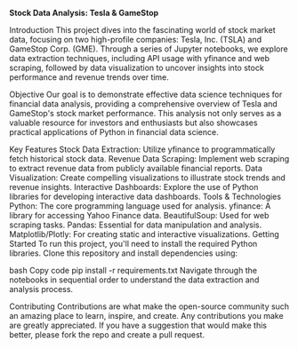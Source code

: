 **Stock Data Analysis: Tesla & GameStop**


Introduction
This project dives into the fascinating world of stock market data, focusing on two high-profile companies: Tesla, Inc. (TSLA) and GameStop Corp. (GME). Through a series of Jupyter notebooks, we explore data extraction techniques, including API usage with yfinance and web scraping, followed by data visualization to uncover insights into stock performance and revenue trends over time.

Objective
Our goal is to demonstrate effective data science techniques for financial data analysis, providing a comprehensive overview of Tesla and GameStop's stock market performance. This analysis not only serves as a valuable resource for investors and enthusiasts but also showcases practical applications of Python in financial data science.

Key Features
Stock Data Extraction: Utilize yfinance to programmatically fetch historical stock data.
Revenue Data Scraping: Implement web scraping to extract revenue data from publicly available financial reports.
Data Visualization: Create compelling visualizations to illustrate stock trends and revenue insights.
Interactive Dashboards: Explore the use of Python libraries for developing interactive data dashboards.
Tools & Technologies
Python: The core programming language used for analysis.
yfinance: A library for accessing Yahoo Finance data.
BeautifulSoup: Used for web scraping tasks.
Pandas: Essential for data manipulation and analysis.
Matplotlib/Plotly: For creating static and interactive visualizations.
Getting Started
To run this project, you'll need to install the required Python libraries. Clone this repository and install dependencies using:

bash
Copy code
pip install -r requirements.txt
Navigate through the notebooks in sequential order to understand the data extraction and analysis process.

Contributing
Contributions are what make the open-source community such an amazing place to learn, inspire, and create. Any contributions you make are greatly appreciated. If you have a suggestion that would make this better, please fork the repo and create a pull request.
